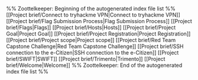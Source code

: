 %% Zoottelkeeper: Beginning of the autogenerated index file list  %%
 [[Project brief/Connect to tryhackme VPN|Connect to tryhackme VPN]]
 [[Project brief/Flag Submission Process|Flag Submission Process]]
 [[Project brief/Flags|Flags]]
 [[Project brief/Hosts|Hosts]]
 [[Project brief/Project Goal|Project Goal]]
 [[Project brief/Project Registration|Project Registration]]
 [[Project brief/Project scope|Project scope]]
 [[Project brief/Red Team Capstone Challenge|Red Team Capstone Challenge]]
 [[Project brief/SSH connection to the e-Citizen|SSH connection to the e-Citizen]]
 [[Project brief/SWIFT|SWIFT]]
 [[Project brief/Trimento|Trimento]]
 [[Project brief/Welcome|Welcome]]
%% Zoottelkeeper: End of the autogenerated index file list  %%
